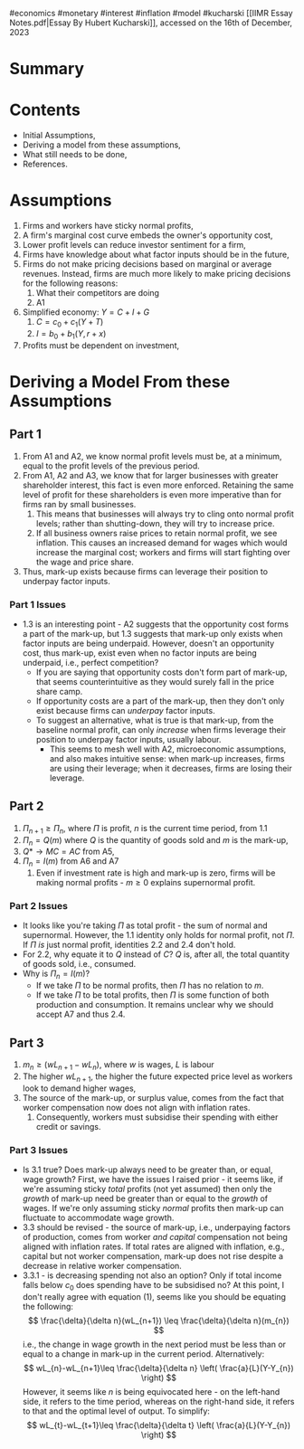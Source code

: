 #economics #monetary #interest #inflation #model #kucharski
[[IIMR Essay Notes.pdf|Essay By Hubert Kucharski]], accessed on the 16th of December, 2023
# Summary
# Contents
- Initial Assumptions,
- Deriving a model from these assumptions,
- What still needs to be done,
- References.
# Assumptions
1. Firms and workers have sticky normal profits,
2. A firm's marginal cost curve embeds the owner's opportunity cost,
3. Lower profit levels can reduce investor sentiment for a firm,
4. Firms have knowledge about what factor inputs should be in the future,
5. Firms do not make pricing decisions based on marginal or average revenues. Instead, firms are much more likely to make pricing decisions for the following reasons:
	1. What their competitors are doing
	2. A1
6. Simplified economy: $Y=C+I+G$
	1. $C=c_0+c_1(Y+T)$
	2. $I=b_0+b_1(Y, r+x)$
7. Profits must be dependent on investment,
# Deriving a Model From these Assumptions
## Part 1
1. From A1 and A2, we know normal profit levels must be, at a minimum, equal to the profit levels of the previous period.
2. From A1, A2 and A3, we know that for larger businesses with greater shareholder interest, this fact is even more enforced. Retaining the same level of profit for these shareholders is even more imperative than for firms ran by small businesses.
	1.  This means that businesses will always try to cling onto normal profit levels; rather than shutting-down, they will try to increase price.
	2. If all business owners raise prices to retain normal profit, we see inflation. This causes an increased demand for wages which would increase the marginal cost; workers and firms will start fighting over the wage and price share.
3. Thus, mark-up exists because firms can leverage their position to underpay factor inputs.
### Part 1 Issues
- 1.3 is an interesting point - A2 suggests that the opportunity cost forms a part of the mark-up, but 1.3 suggests that mark-up only exists when factor inputs are being underpaid. However, doesn't an opportunity cost, thus mark-up, exist even when no factor inputs are being underpaid, i.e., perfect competition?
	- If you are saying that opportunity costs don't form part of mark-up, that seems counterintuitive as they would surely fall in the price share camp.
	- If opportunity costs are a part of the mark-up, then they don't only exist because firms can *underpay* factor inputs.
	- To suggest an alternative, what is true is that mark-up, from the baseline normal profit, can only *increase* when firms leverage their position to underpay factor inputs, usually labour. 
		- This seems to mesh well with A2, microeconomic assumptions, and also makes intuitive sense: when mark-up increases, firms are using their leverage; when it decreases, firms are losing their leverage.
## Part 2
1. $\Pi_{n+1} \geq \Pi_n$, where $\Pi$ is profit, $n$ is the current time period, from 1.1
2. $\Pi_n=Q(m)$ where $Q$ is the quantity of goods sold and $m$ is the mark-up,
3. $Q* \rightarrow MC=AC$ from A5,
4. $\Pi_n = I(m)$ from A6 and A7
	1. Even if investment rate is high and mark-up is zero, firms will be making normal profits - $m \geq 0$ explains supernormal profit.
### Part 2 Issues
- It looks like you're taking $\Pi$ as total profit - the sum of normal and supernormal. However, the 1.1 identity only holds for normal profit, not $\Pi$. If $\Pi$ *is* just normal profit, identities 2.2 and 2.4 don't hold.
- For 2.2, why equate it to $Q$ instead of $C$?  $Q$ is, after all, the total quantity of goods sold, i.e., consumed.
- Why is $\Pi_n=I(m)$?
	- If we take $\Pi$ to be normal profits, then $\Pi$ has no relation to $m$.
	- If we take $\Pi$ to be total profits, then $\Pi$ is some function of both production and consumption. It remains unclear why we should accept A7 and thus 2.4.
## Part 3
1. $m_{n}\geq (wL_{n+1}-wL_{n})$, where $w$ is wages, $L$ is labour
2. The higher $wL_{n+1}$, the higher the future expected price level as workers look to demand higher wages,
3. The source of the mark-up, or surplus value, comes from the fact that worker compensation now does not align with inflation rates.
	1. Consequently, workers must subsidise their spending with either credit or savings.
### Part 3 Issues
- Is 3.1 true? Does mark-up always need to be greater than, or equal, wage growth? First, we have the issues I raised prior - it seems like, if we're assuming sticky *total* profits (not yet assumed) then only the *growth* of mark-up need be greater than or equal to the *growth* of wages. If we're only assuming sticky *normal* profits then mark-up can fluctuate to accommodate wage growth.
- 3.3 should be revised - the source of mark-up, i.e., underpaying factors of production, comes from worker *and capital* compensation not being aligned with inflation rates. If total rates are aligned with inflation, e.g., capital but not worker compensation, mark-up does not rise despite a decrease in relative worker compensation.
- 3.3.1 - is decreasing spending not also an option? Only if total income falls below $c_0$ does spending have to be subsidised no?
At this point, I don't really agree with equation (1), seems like you should be equating the following:
$$
\frac{\delta}{\delta n}(wL_{n+1}) \leq \frac{\delta}{\delta n}(m_{n})
$$
i.e., the change in wage growth in the next period must be less than or equal to a change in mark-up in the current period. Alternatively:
$$
wL_{n}-wL_{n+1}\leq \frac{\delta}{\delta n} \left( \frac{a}{L}(Y-Y_{n}) \right)
$$
However, it seems like $n$ is being equivocated here - on the left-hand side, it refers to the time period, whereas on the right-hand side, it refers to that and the optimal level of output. To simplify:
$$
wL_{t}-wL_{t+1}\leq \frac{\delta}{\delta t} \left( \frac{a}{L}(Y-Y_{n}) \right)
$$
